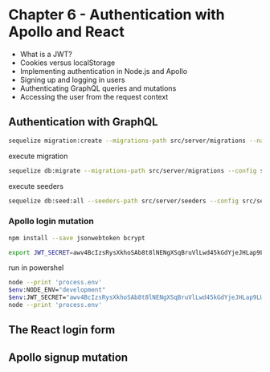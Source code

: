 # Chapter 6 - Authentication with Apollo and React
- What is a JWT?
- Cookies versus localStorage
- Implementing authentication in Node.js and Apollo
- Signing up and logging in users
- Authenticating GraphQL queries and mutations
- Accessing the user from the request context

## Authentication with GraphQL
```sh
sequelize migration:create --migrations-path src/server/migrations --name add-email-password-to-post
```

execute migration
```sh
sequelize db:migrate --migrations-path src/server/migrations --config src/server/config/index.js
```

execute seeders
```sh
sequelize db:seed:all --seeders-path src/server/seeders --config src/server/config/index.js
```

### Apollo login mutation
```sh
npm install --save jsonwebtoken bcrypt
```

```sh
export JWT_SECRET=awv4BcIzsRysXkhoSAb8t8lNENgXSqBruVlLwd45kGdYjeJHLap9LUJ1t9DTdw36DvLcWs3qEkPyCY6vOyNljlh2Er952h2gDzYwG82rs1qfTzdVIg89KTaQ4SWI1YGY
```

run in powershel 
```sh
node --print 'process.env'
$env:NODE_ENV="development"
$env:JWT_SECRET="awv4BcIzsRysXkhoSAb8t8lNENgXSqBruVlLwd45kGdYjeJHLap9LUJ1t9DTdw36DvLcWs3qEkPyCY6vOyNljlh2Er952h2gDzYwG82rs1qfTzdVIg89KTaQ4SWI1YGY"
node --print 'process.env'
```

## The React login form
## Apollo signup mutation

